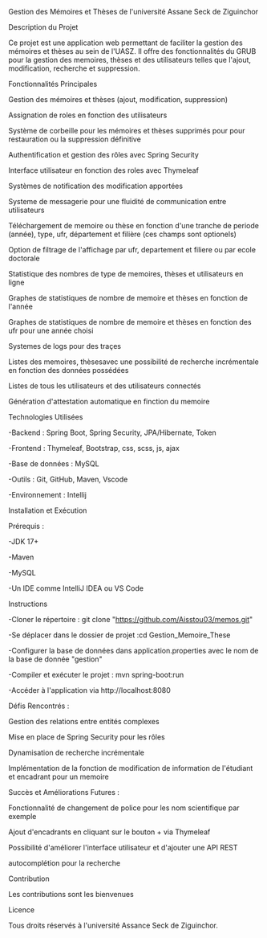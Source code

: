 Gestion des Mémoires et Thèses de l'université Assane Seck de Ziguinchor


Description du Projet

Ce projet est une application web permettant de faciliter la gestion des mémoires et thèses au sein de l'UASZ. Il offre des fonctionnalités du GRUB pour la gestion des memoires, thèses et des utilisateurs telles que l'ajout, modification, recherche et  suppression.

Fonctionnalités Principales

Gestion des mémoires et thèses (ajout, modification, suppression)

Assignation de roles en fonction des utilisateurs

Système de corbeille pour les mémoires et thèses supprimés pour pour restauration ou la suppression définitive

Authentification et gestion des rôles avec Spring Security

Interface utilisateur en fonction des roles avec Thymeleaf

Systèmes de notification des modification apportées

Systeme de messagerie pour une fluidité de communication entre utilisateurs

Téléchargement de memoire ou thèse en fonction d'une tranche de periode (année), type, ufr, département et filière (ces champs sont optionels)

Option de filtrage de l'affichage par ufr, departement et filiere ou par ecole doctorale

Statistique des nombres de type de memoires, thèses et utilisateurs en ligne

Graphes de statistiques de nombre de memoire et thèses en fonction de l'année

Graphes de statistiques de nombre de memoire et thèses en fonction des ufr pour une année choisi

Systemes de logs pour des traçes

Listes des memoires, thèsesavec une possibilité de recherche incrémentale en fonction des données possédées

Listes de tous les utilisateurs et des utilisateurs connectés

Génération d'attestation automatique en finction du memoire 



Technologies Utilisées

-Backend : Spring Boot, Spring Security, JPA/Hibernate, Token

-Frontend : Thymeleaf, Bootstrap, css, scss, js, ajax

-Base de données : MySQL

-Outils : Git, GitHub, Maven, Vscode

-Environnement : Intellij


Installation et Exécution

Prérequis : 

-JDK 17+

-Maven

-MySQL

-Un IDE comme IntelliJ IDEA ou VS Code

Instructions

-Cloner le répertoire : git clone "https://github.com/Aisstou03/memos.git"

-Se déplacer dans le dossier de projet :cd Gestion_Memoire_These

-Configurer la base de données dans application.properties avec le nom de la base de donnée "gestion"

-Compiler et exécuter le projet : mvn spring-boot:run

-Accéder à l'application via http://localhost:8080


Défis Rencontrés :

Gestion des relations entre entités complexes

Mise en place de Spring Security pour les rôles

Dynamisation de recherche incrémentale

Implémentation de la fonction de modification de information de l'étudiant et encadrant pour un memoire



Succès et Améliorations Futures :

Fonctionnalité de changement de police pour les nom scientifique par exemple

Ajout d'encadrants en cliquant sur le bouton + via Thymeleaf

Possibilité d'améliorer l'interface utilisateur et d'ajouter une API REST

autocomplétion pour la recherche



Contribution

Les contributions sont les bienvenues 



Licence

Tous droits réservés à l'université Assance Seck de Ziguinchor.
